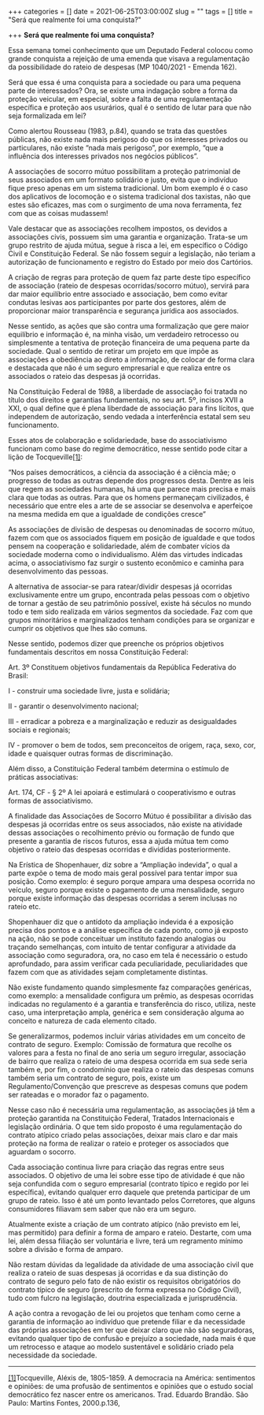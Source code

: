 +++
categories = []
date = 2021-06-25T03:00:00Z
slug = ""
tags = []
title = "Será que realmente foi uma conquista?"

+++
**Será que realmente foi uma conquista?**

Essa semana tomei conhecimento que um Deputado Federal colocou como grande conquista a rejeição de uma emenda que visava a regulamentação da possibilidade do rateio de despesas (MP 1040/2021 - Emenda 162).

Será que essa é uma conquista para a sociedade ou para uma pequena parte de interessados? Ora, se existe uma indagação sobre a forma da proteção veicular, em especial, sobre a falta de uma regulamentação específica e proteção aos usurários, qual é o sentido de lutar para que não seja formalizada em lei?

Como alertou Rousseau (1983, p.84), quando se trata das questões públicas, não existe nada mais perigoso do que os interesses privados ou particulares, não existe “nada mais perigoso”, por exemplo, “que a influência dos interesses privados nos negócios públicos”.

A associações de socorro mútuo possibilitam a proteção patrimonial de seus associados em um formato solidário e justo, evita que o indivíduo fique preso apenas em um sistema tradicional. Um bom exemplo é o caso dos aplicativos de locomoção e o sistema tradicional dos taxistas, não que estes são eficazes, mas com o surgimento de uma nova ferramenta, fez com que as coisas mudassem!

Vale destacar que as associações recolhem impostos, os devidos a associações civis, possuem sim uma garantia e organização. Trata-se um grupo restrito de ajuda mútua, segue à risca a lei, em específico o Código Civil e Constituição Federal. Se não fossem seguir a legislação, não teriam a autorização de funcionamento e registro do Estado por meio dos Cartórios.

A criação de regras para proteção de quem faz parte deste tipo específico de associação (rateio de despesas ocorridas/socorro mútuo), servirá para dar maior equilíbrio entre associado e associação, bem como evitar condutas lesivas aos participantes por parte dos gestores, além de proporcionar maior transparência e segurança jurídica aos associados.

Nesse sentido, as ações que são contra uma formalização que gere maior equilíbrio e informação é, na minha visão, um verdadeiro retrocesso ou simplesmente a tentativa de proteção financeira de uma pequena parte da sociedade. Qual o sentido de retirar um projeto em que impõe as associações a obediência ao direto a informação, de colocar de forma clara e destacada que não é um seguro empresarial e que realiza entre os associados o rateio das despesas já ocorridas.

Na Constituição Federal de 1988, a liberdade de associação foi tratada no título dos direitos e garantias fundamentais, no seu art. 5º, incisos XVII a XXI, o qual define que é plena liberdade de associação para fins lícitos, que independem de autorização, sendo vedada a interferência estatal sem seu funcionamento.

Esses atos de colaboração e solidariedade, base do associativismo funcionam como base do regime democrático, nesse sentido pode citar a lição de Tocqueville[\[1\]](#_ftn1):

“Nos países democráticos, a ciência da associação é a ciência mãe; o progresso de todas as outras depende dos progressos desta. Dentre as leis que regem as sociedades humanas, há uma que parece mais precisa e mais clara que todas as outras. Para que os homens permaneçam civilizados, é necessário que entre eles a arte de se associar se desenvolva e aperfeiçoe na mesma medida em que a igualdade de condições cresce”

As associações de divisão de despesas ou denominadas de socorro mútuo, fazem com que os associados fiquem em posição de igualdade e que todos pensem na cooperação e solidariedade, além de combater vícios da sociedade moderna como o individualismo. Além das virtudes indicadas acima, o associativismo faz surgir o sustento econômico e caminha para desenvolvimento das pessoas.

A alternativa de associar-se para ratear/dividir despesas já ocorridas exclusivamente entre um grupo, encontrada pelas pessoas com o objetivo de tornar a gestão de seu patrimônio possível, existe há séculos no mundo todo e tem sido realizada em vários segmentos da sociedade. Faz com que grupos minoritários e marginalizados tenham condições para se organizar e cumprir os objetivos que lhes são comuns.

Nesse sentido, podemos dizer que preenche os próprios objetivos fundamentais descritos em nossa Constituição Federal:

Art. 3º Constituem objetivos fundamentais da República Federativa do Brasil:

I - construir uma sociedade livre, justa e solidária;

II - garantir o desenvolvimento nacional;

III - erradicar a pobreza e a marginalização e reduzir as desigualdades sociais e regionais;

IV - promover o bem de todos, sem preconceitos de origem, raça, sexo, cor, idade e quaisquer outras formas de discriminação.

Além disso, a Constituição Federal também determina o estímulo de práticas associativas:

Art. 174, CF - § 2º A lei apoiará e estimulará o cooperativismo e outras formas de associativismo.

A finalidade das Associações de Socorro Mútuo é possibilitar a divisão das despesas já ocorridas entre os seus associados, não existe na atividade dessas associações o recolhimento prévio ou formação de fundo que presente a garantia de riscos futuros, essa a ajuda mútua tem como objetivo o rateio das despesas ocorridas e divididas posteriormente.

Na Erística de Shopenhauer, diz sobre a “Ampliação indevida”, o qual a parte expõe o tema de modo mais geral possível para tentar impor sua posição. Como exemplo: é seguro porque ampara uma despesa ocorrida no veículo, seguro porque existe o pagamento de uma mensalidade, seguro porque existe informação das despesas ocorridas a serem inclusas no rateio etc.

Shopenhauer diz que o antídoto da ampliação indevida é a exposição precisa dos pontos e a análise específica de cada ponto, como já exposto na ação, não se pode conceituar um instituto fazendo analogias ou traçando semelhanças, com intuito de tentar configurar a atividade da associação como seguradora, ora, no caso em tela é necessário o estudo aprofundado, para assim verificar cada peculiaridade, peculiaridades que fazem com que as atividades sejam completamente distintas.

Não existe fundamento quando simplesmente faz comparações genéricas, como exemplo: a mensalidade configura um prêmio, as despesas ocorridas indicadas no regulamento é a garantia e transferência do risco, utiliza, neste caso, uma interpretação ampla, genérica e sem consideração alguma ao conceito e natureza de cada elemento citado.

Se generalizarmos, podemos incluir várias atividades em um conceito de contrato de seguro. Exemplo: Comissão de formatura que recolhe os valores para a festa no final de ano seria um seguro irregular, associação de bairro que realiza o rateio de uma despesa ocorrida em sua sede seria também e, por fim, o condomínio que realiza o rateio das despesas comuns também seria um contrato de seguro, pois, existe um Regulamento/Convenção que prescreve as despesas comuns que podem ser rateadas e o morador faz o pagamento.

Nesse caso não é necessária uma regulamentação, as associações já têm a proteção garantida na Constituição Federal, Tratados Internacionais e legislação ordinária. O que tem sido proposto é uma regulamentação do contrato atípico criado pelas associações, deixar mais claro e dar mais proteção na forma de realizar o rateio e proteger os associados que aguardam o socorro.

Cada associação continua livre para criação das regras entre seus associados. O objetivo de uma lei sobre esse tipo de atividade é que não seja confundida com o seguro empresarial (contrato típico e regido por lei específica), evitando qualquer erro daquele que pretenda participar de um grupo de rateio. Isso é até um ponto levantado pelos Corretores, que alguns consumidores filiavam sem saber que não era um seguro.

Atualmente existe a criação de um contrato atípico (não previsto em lei, mas permitido) para definir a forma de amparo e rateio. Destarte, com uma lei, além dessa filiação ser voluntária e livre, terá um regramento mínimo sobre a divisão e forma de amparo.

Não restam dúvidas da legalidade da atividade de uma associação civil que realiza o rateio de suas despesas já ocorridas e da sua distinção do contrato de seguro pelo fato de não existir os requisitos obrigatórios do contrato típico de seguro (prescrito de forma expressa no Código Civil), tudo com fulcro na legislação, doutrina especializada e jurisprudência.

A ação contra a revogação de lei ou projetos que tenham como cerne a garantia de informação ao indivíduo que pretende filiar e da necessidade das próprias associações em ter que deixar claro que não são seguradoras, evitando qualquer tipo de confusão e prejuízo a sociedade, nada mais é que um retrocesso e ataque ao modelo sustentável e solidário criado pela necessidade da sociedade.

***

[\[1\]](#_ftnref1)Tocqueville, Aléxis de, 1805-1859. A democracia na América: sentimentos e opiniões: de uma profusão de sentimentos e opiniões que o estudo social democrático fez nascer entre os americanos. Trad. Eduardo Brandão. São Paulo: Martins Fontes, 2000.p.136,